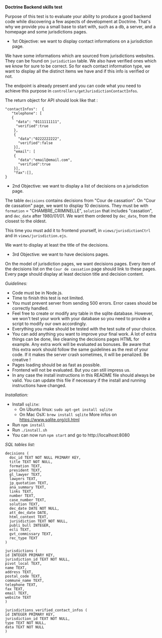 **Doctrine Backend skills test**

Purpose of this test is to evaluate your ability to produce a good backend code while discovering a few aspects of development at Doctrine. That's why we provide you a small base to start with, such as a db, a server, and a homepage and some jurisdictions pages.

* 1st Objective: we want to display contact informations on a jurisdiction page.

We have some informations which are sourced from jurisdictions websites. They can be found on `jurisdiction` table. We also have verified ones which we know for sure to be correct. So for each contact information type, we want to display all the distinct items we have and if this info is verified or not.

The endpoint is already present and you can code what you need to achieve this purpose in `controllers/getJurisdictionContactInfos`.

The return object for API should look like that :
```
"contactInfos":  {
   "telephone": [
   {
     "data": "0111111111",
     "verified":true
    },
    {
      "data":"0222222222",
      "verified":false
    }],
    "email": [
    {
      "data":"email@email.com",
      "verified":true
    }],
    "fax":[],
}
```

* 2nd Objective: we want to display a list of decisions on a jurisdiction page.

The table `decisions` contains decisions from "Cour de cassation".
On "Cour de cassation" page, we want to display 10 decisions. They must be with `formation` = "CHAMBRE_CRIMINELLE", `solution` that includes "cassation", and `dec_date` after 1980/01/01. We want them ordered by `dec_date`, from the closest to the oldest.

This time you must add it to frontend yourself, in `views/jurisdictionCtrl` and in `views/jurisdiction.ejs`.

We want to display at least the title of the decisions.

* 3rd Objective: we want to have decisions pages.

On the model of jurisdiction pages, we want decisions pages. Every item of the decisions list on the `Cour de cassation` page should link to these pages.
Every page should display at least decision title and decision content.

*Guidelines:*
- Code must be in Node.js.
- Time to finish this test is not limited.
- You must prevent server from sending 500 errors. Error cases should be correctly handled.
- Feel free to create or modify any table in the sqlite database. However, we won't test your work with your database so you need to provide a script to modify our own accordingly.
- Everything you make should be tested with the test suite of your choice.
- You can add anything you want to improve your final work. A lot of extra things can be done, like cleaning the decisions pages HTML for example. Any extra work will be evaluated as bonuses. Be aware that this extra work should follow the same guidelines as the rest of your code. If it makes the server crash sometimes, it will be penalized. Be creative !
- Pages loading should be as fast as possible.
- Frontend will not be evaluated. But you can still impress us.
- In any case the install instructions in this README file should always be valid. You can update this file if necessary if the install and running instructions have changed.

*Installation:*
  - Install `sqlite`:
    - On Ubuntu linux:
      `sudo apt-get install sqlite`
    - On Mac OsX:
      `brew install sqlite`
    More infos on https://www.sqlite.org/cli.html
  - Run `npm install`
  - Run `./install.sh`
  - You can now run `npm start` and go to http://localhost:8080

*SQL tables list:*
  ```
  decisions (
    doc_id TEXT NOT NULL PRIMARY KEY,
    title TEXT NOT NULL,
    formation TEXT,
    president TEXT,
    gl_lawyer TEXT,
    lawyers TEXT,
    jp_quotation TEXT,
    ana_summary TEXT,
    links TEXT,
    number TEXT,
    case_number TEXT,
    solution TEXT,
    dec_date DATE NOT NULL,
    att_dec_date DATE,
    html_content TEXT,
    jurisdiction TEXT NOT NULL,
    publi_bull INTEGER,
    ecli TEXT,
    gvt_commissary TEXT,
    rec_type TEXT
)
```

```
jurisdictions (
id INTEGER PRIMARY KEY,
jurisdiction_id TEXT NOT NULL,
pivot_local TEXT,
name TEXT,
address TEXT,
postal_code TEXT,
commune_name TEXT,
telephone TEXT,
fax TEXT,
email TEXT,
website TEXT
)
```

```
jurisdictions_verified_contact_infos (
id INTEGER PRIMARY KEY,
jurisdiction_id TEXT NOT NULL,
type TEXT NOT NULL,
data TEXT NOT NULL
)
```
